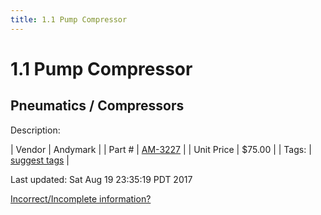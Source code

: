 ```yaml
---
title: 1.1 Pump Compressor
---
```


# 1.1 Pump Compressor
## Pneumatics / Compressors
Description: 	 

| Vendor | Andymark | 
| Part # | [AM-3227](http://www.andymark.com/) | 
| Unit Price | $75.00 | 
| Tags: | [suggest tags](https://docs.google.com/forms/d/e/1FAIpQLSeWyY8v3RgOty-MyWmh9U0iivNYN_molChYyS-0U-o-kOAv_g/viewform) | 

Last updated: Sat Aug 19 23:35:19 PDT 2017

 [Incorrect/Incomplete information?](https://docs.google.com/forms/d/e/1FAIpQLSeWyY8v3RgOty-MyWmh9U0iivNYN_molChYyS-0U-o-kOAv_g/viewform)